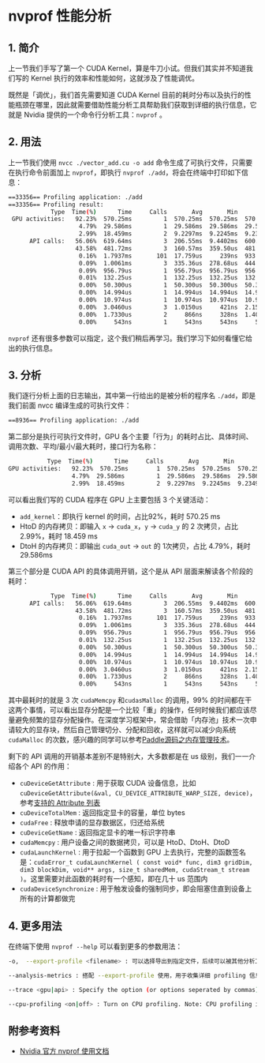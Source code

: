 # nvprof 性能分析

## 1. 简介

上一节我们手写了第一个 CUDA Kernel，算是牛刀小试。但我们其实并不知道我们写的 Kernel 执行的效率和性能如何，这就涉及了性能调优。

既然是「调优」，我们首先需要知道 CUDA Kernel 目前的耗时分布以及执行的性能瓶颈在哪里，因此就需要借助性能分析工具帮助我们获取到详细的执行信息，它就是 Nvidia 提供的一个命令行分析工具：`nvprof` 。

## 2. 用法

上一节我们使用 `nvcc ./vector_add.cu -o add` 命令生成了可执行文件，只需要在执行命令前面加上 `nvprof`，即执行 `nvprof ./add`，将会在终端中打印如下信息：

```bash
==33356== Profiling application: ./add
==33356== Profiling result:
            Type  Time(%)      Time     Calls       Avg       Min       Max  Name
 GPU activities:   92.23%  570.25ms         1  570.25ms  570.25ms  570.25ms  add_kernel(float*, float*, float*, int)
                    4.79%  29.586ms         1  29.586ms  29.586ms  29.586ms  [CUDA memcpy DtoH]
                    2.99%  18.459ms         2  9.2297ms  9.2245ms  9.2349ms  [CUDA memcpy HtoD]
      API calls:   56.06%  619.64ms         3  206.55ms  9.4402ms  600.73ms  cudaMemcpy
                   43.58%  481.72ms         3  160.57ms  359.50us  481.00ms  cudaMalloc
                    0.16%  1.7937ms       101  17.759us     239ns  933.68us  cuDeviceGetAttribute
                    0.09%  1.0061ms         3  335.36us  278.68us  444.81us  cudaFree
                    0.09%  956.79us         1  956.79us  956.79us  956.79us  cuDeviceTotalMem
                    0.01%  132.25us         1  132.25us  132.25us  132.25us  cuDeviceGetName
                    0.00%  50.300us         1  50.300us  50.300us  50.300us  cudaLaunchKernel
                    0.00%  14.994us         1  14.994us  14.994us  14.994us  cudaDeviceSynchronize
                    0.00%  10.974us         1  10.974us  10.974us  10.974us  cuDeviceGetPCIBusId
                    0.00%  3.0460us         3  1.0150us     421ns  2.1590us  cuDeviceGetCount
                    0.00%  1.7330us         2     866ns     328ns  1.4050us  cuDeviceGet
                    0.00%     543ns         1     543ns     543ns     543ns  cuDeviceGetUuid
```

`nvprof` 还有很多参数可以指定，这个我们稍后再学习。我们学习下如何看懂它给出的执行信息。

## 3. 分析

我们逐行分析上面的日志输出，其中第一行给出的是被分析的程序名 `./add`，即是我们前面 nvcc 编译生成的可执行文件：
```bash
==8936== Profiling application: ./add
```

第二部分是执行可执行文件时，GPU 各个主要「行为」的耗时占比、具体时间、调用次数、平均/最小/最大耗时，接口行为名称：

```bash
           Type  Time(%)      Time     Calls       Avg       Min       Max  Name
GPU activities:   92.23%  570.25ms        1  570.25ms  570.25ms  570.25ms  add_kernel(float*, float*, float*, int)
                  4.79%  29.586ms         1  29.586ms  29.586ms  29.586ms  [CUDA memcpy DtoH]
                  2.99%  18.459ms         2  9.2297ms  9.2245ms  9.2349ms  [CUDA memcpy HtoD]
```

可以看出我们写的 CUDA 程序在 GPU 上主要包括 3 个关键活动：

+ `add_kernel`：即执行 kernel 的时间，占比92%，耗时 570.25 ms
+ HtoD 的内存拷贝：即输入 `x` &rarr; `cuda_x`，`y` &rarr; `cuda_y` 的 2 次拷贝，占比 2.99%，耗时 18.459 ms
+ DtoH 的内存拷贝：即输出 `cuda_out` &rarr; `out` 的 1次拷贝，占比 4.79%，耗时 29.586ms 


第三个部分是 CUDA API 的具体调用开销，这个是从 API 层面来解读各个阶段的耗时：

```bash
            Type  Time(%)      Time     Calls       Avg       Min       Max  Name
      API calls:   56.06%  619.64ms         3  206.55ms  9.4402ms  600.73ms  cudaMemcpy
                   43.58%  481.72ms         3  160.57ms  359.50us  481.00ms  cudaMalloc
                    0.16%  1.7937ms       101  17.759us     239ns  933.68us  cuDeviceGetAttribute
                    0.09%  1.0061ms         3  335.36us  278.68us  444.81us  cudaFree
                    0.09%  956.79us         1  956.79us  956.79us  956.79us  cuDeviceTotalMem
                    0.01%  132.25us         1  132.25us  132.25us  132.25us  cuDeviceGetName
                    0.00%  50.300us         1  50.300us  50.300us  50.300us  cudaLaunchKernel
                    0.00%  14.994us         1  14.994us  14.994us  14.994us  cudaDeviceSynchronize
                    0.00%  10.974us         1  10.974us  10.974us  10.974us  cuDeviceGetPCIBusId
                    0.00%  3.0460us         3  1.0150us     421ns  2.1590us  cuDeviceGetCount
                    0.00%  1.7330us         2     866ns     328ns  1.4050us  cuDeviceGet
                    0.00%     543ns         1     543ns     543ns     543ns  cuDeviceGetUuid
```

其中最耗时的就是 3 次 `cudaMemcpy` 和`cudasMalloc` 的调用，99% 的时间都在干这两个事情，可以看出显存分配是一个比较「重」的操作，任何时候我们都应该尽量避免频繁的显存分配操作。在深度学习框架中，常会借助「内存池」技术一次申请较大的显存块，然后自己管理切分、分配和回收，这样就可以减少向系统 `cudaMalloc` 的次数，感兴趣的同学可以参考[Paddle源码之内存管理技术](https://www.cnblogs.com/CocoML/p/14105729.html)。

剩下的 API 调用的开销基本差别不是特别大，大多数都是在 us 级别，我们一一介绍各个 API 的作用：

+ `cuDeviceGetAttribute` : 用于获取 CUDA 设备信息，比如 `cuDeviceGetAttribute(&val, CU_DEVICE_ATTRIBUTE_WARP_SIZE, device)`，参考[支持的 Attribute 列表](https://docs.nvidia.com/cuda/cuda-driver-api/group__CUDA__DEVICE.html#group__CUDA__DEVICE_1g9c3e1414f0ad901d3278a4d6645fc266)
+ `cuDeviceTotalMem` : 返回指定显卡的容量，单位 bytes
+ `cudaFree` : 释放申请的显存数据区，归还给系统
+ `cuDeviceGetName` : 返回指定显卡的唯一标识字符串
+ `cudaMemcpy` : 用户设备之间的数据拷贝，可以是 HtoD、DtoH、DtoD
+ `cudaLaunchKernel` : 用于拉起一个函数到 GPU 上去执行，完整的函数签名是：`​cudaError_t cudaLaunchKernel ( const void* func, dim3 gridDim, dim3 blockDim, void** args, size_t sharedMem, cudaStream_t stream )`。这里需要对此函数的耗时有一个感知，即在几十 us 范围内
+ `cudaDeviceSynchronize` : 用于触发设备的强制同步，即会阻塞住直到设备上所有的计算都做完

## 4. 更多用法

在终端下使用 `nvprof --help` 可以看到更多的参数用法：

```bash
-o,  --export-profile <filename> : 可以选择导出到指定文件，后续可以被其他分析工具可视化

--analysis-metrics : 搭配 --export-profile 使用，用于收集详细 profiling 信息

--trace <gpu|api> : Specify the option (or options seperated by commas) to be traced.

--cpu-profiling <on|off> : Turn on CPU profiling. Note: CPU profiling is not supported in multi-process mode.
```


## 附参考资料

+ [Nvidia 官方 nvprof 使用文档](https://docs.nvidia.com/cuda/profiler-users-guide/index.html#nvprof)